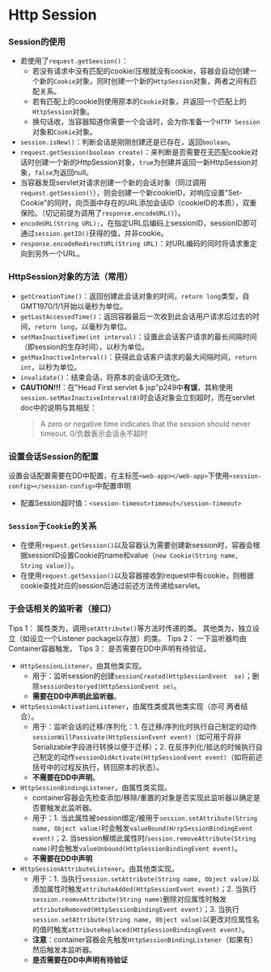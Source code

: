 # Http Session
### Session的使用

- 若使用了`request.getSeesion()`：
  - 若没有请求中没有匹配的cookie/压根就没有cookie，容器会自动创建一个新的`Cookie`对象，同时创建一个新的`HttpSession`对象，两者之间有匹配关系。
  - 若有匹配上的cookie则使用原本的`Cookie`对象，并返回一个匹配上的`HttpSession`对象。
  - 换句话收，当容器知道你需要一个会话时，会为你准备一个`HTTP Session`对象和`Cookie`对象。
- `session.isNew()`：判断会话是刚刚创建还是已存在，返回`boolean`。
- `request.getSession(boolean create)`：来判断是否需要在无匹配cookie对话时创建一个新的HttpSession对象，`true`为创建并返回一新HttpSession对象，`false`为返回null。
- 当容器发现servlet对请求创建一个新的会话对象（同过调用`request.getSession()`），则会创建一个新cookieID，对响应设置"Set-Cookie"的同时，向页面中存在的URL添加会话ID（cookieID的本质），双重保险。（切记前提为调用了`response.encodeURL()`）。
- `encodeURL(String URL);`，在指定URL后编码上sessionID，sessionID即可通过`session.getID()`获得的值，并非cookie。
- `response.encodeRedirectURL(String URL)`：对URL编码的同时将请求重定向到另外一个URL。


### HttpSession对象的方法（常用）

- `getCreationTime()`：返回创建此会话对象的时间，`return long`类型，自GMT1970/1/1开始以毫秒为单位。
- `getLastAccessedTime()`：返回容器最后一次收到此会话用户请求后过去的时间，`return long`，以毫秒为单位。
- `setMaxInactiveTime(int interval)`：设置此会话客户请求的最长间隔时间（即session的生存时间），以秒为单位。
- `getMaxInactiveInterval()`：获得此会话客户请求的最大间隔时间，`return int`，以秒为单位。
- `invalidate()`：结束会话，将原本的会话ID无效化。
- **CAUTION!!!**：在"Head First servlet & jsp"p249中**有误**，其称使用`session.setMaxInactiveInterval(0)`时会话对象会立刻超时，而在servlet doc中的说明与其相反：
  > A zero or negative time indicates that the session should never timeout.
0/负数表示会话永不超时

### 设置会话Session的配置

设置会话配置需要在DD中配置，在主标签`<web-app></web-app>`下使用`<session-config></session-config>`中配置申明
- 配置Session超时值：`<session-timeout>timeout</session-timeout>`

### `Session`于`Cookie`的关系
- 在使用`request.getSession()`以及容器认为需要创建新session时，容器会根据sessionID设置Cookie的name和value（`new Cookie(String name, String value)`）。
- 在使用`request.getSession()`以及容器接收到request中有cookie，则根据cookie查找对应的session后通过前述方法传递给servlet。

### 于会话相关的监听者（接口）
Tips 1：
属性类为，调用`setAttribute()`等方法时传递的类。
其他类为，独立设立（如设立一个Listener package以存放）的类。
Tips 2：
一下监听器均由Container容器触发。
Tips 3：
是否需要在DD中声明有待验证。

- `HttpSessionListener`，由其他类实现。
  - 用于：监听session的创建`sessionCreated(HttpSessionEvent 
  se)`；删除`sessionDestoryed(HttpSessionEvent se)`。
  - **需要在DD中声明此监听器**。
- `HttpSessionActivationListener`，由属性类或其他类实现（亦可
  两者结合）。
  - 用于：监听会话的迁移/序列化：1. 在迁移/序列化时执行自己制定的动作`sessionWillPassivate(HttpSessionEvent event)`（如可用于将非Serializable字段进行转换以便于迁移）；2. 在反序列化/抵达的时候执行自己制定的动作`sessionDidActivate(HttpSessionEvent event)`（如将前述括号中的过程反执行，转回原本的状态）。
  - **不需要在DD中声明**。
- `HttpSessionBindingListener`，由属性类实现。
    - container容器会先检查添加/移除/重置的对象是否实现此监听器以确定是否要触发此监听器。
    - 用于：1. 当此属性被session绑定/被用于`session.setAttribute(String name, Object value)`时会触发`valueBound(HrrpSessionBindingEvent event)`；2. 当session解绑此属性时/`session.removeAttribute(String name)`时会触发`valueUnbound(HttpSessionBindingEvent event)`。
    - **不需要在DD中声明**
- `HttpSessionAttributeListener`。由其他类实现。
    - 用于：1. 当执行`session.setAttribute(String name, Object value)`以添加属性时触发`attributeAdded(HttpSessionEvent event)`；2. 当执行`session.reomveAttribute(String name)`删除对应属性时触发`attributeRemoved(HttpSessionBindingEvent event)`；3. 当执行`session.setAttribute(String name, Object value)`以更改对应属性名的值时触发`attributeReplaced(HttpSessionBindingEvent event)`。
    - **注意**：container容器会先触发`HttpSessionBindingListener`（如果有）然后触发本监听器。
    -  **是否需要在DD中声明有待验证**

 

 


